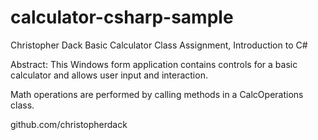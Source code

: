 # calculator-csharp-sample

Christopher Dack
Basic Calculator
Class Assignment, Introduction to C#

Abstract: This Windows form application contains controls for a basic calculator and allows user input and interaction.

Math operations are performed by calling methods in a CalcOperations class.

github.com/christopherdack

